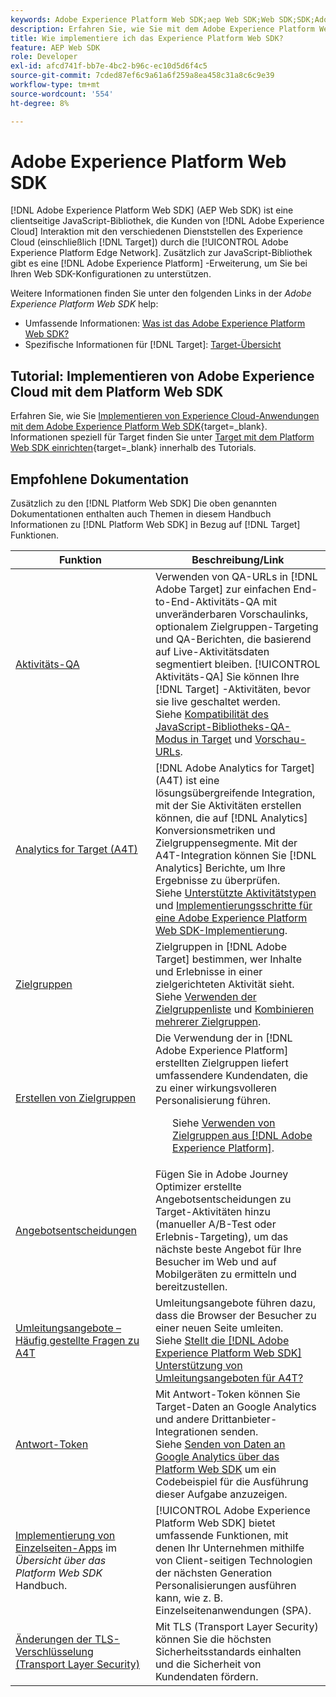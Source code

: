 ```yaml
---
keywords: Adobe Experience Platform Web SDK;aep Web SDK;Web SDK;SDK;Adobe Experience Cloud;Platform Edge Network;Adobe Experience Platform Platform Edge Network;Edge Network;Edge Network;AEP Edge Network
description: Erfahren Sie, wie Sie mit dem Adobe Experience Platform Web SDK über das AEP Edge Network mit den verschiedenen Diensten in Adobe Experience Cloud interagieren können.
title: Wie implementiere ich das Experience Platform Web SDK?
feature: AEP Web SDK
role: Developer
exl-id: afcd741f-bb7e-4bc2-b96c-ec10d5d6f4c5
source-git-commit: 7cded87ef6c9a61a6f259a8ea458c31a8c6c9e39
workflow-type: tm+mt
source-wordcount: '554'
ht-degree: 8%

---
```


# Adobe Experience Platform Web SDK

[!DNL Adobe Experience Platform Web SDK] (AEP Web SDK) ist eine clientseitige JavaScript-Bibliothek, die Kunden von [!DNL Adobe Experience Cloud] Interaktion mit den verschiedenen Dienststellen des Experience Cloud (einschließlich [!DNL Target]) durch die [!UICONTROL Adobe Experience Platform Edge Network]. Zusätzlich zur JavaScript-Bibliothek gibt es eine [!DNL Adobe Experience Platform] -Erweiterung, um Sie bei Ihren Web SDK-Konfigurationen zu unterstützen.

Weitere Informationen finden Sie unter den folgenden Links in der *Adobe Experience Platform Web SDK* help:

* Umfassende Informationen: [Was ist das Adobe Experience Platform Web SDK?](https://experienceleague.adobe.com/docs/experience-platform/edge/home.html)
* Spezifische Informationen für [!DNL Target]: [Target-Übersicht](https://experienceleague.adobe.com/docs/experience-platform/edge/personalization/adobe-target/target-overview.html)

## Tutorial: Implementieren von Adobe Experience Cloud mit dem Platform Web SDK

Erfahren Sie, wie Sie [Implementieren von Experience Cloud-Anwendungen mit dem Adobe Experience Platform Web SDK](https://experienceleague.adobe.com/docs/platform-learn/implement-web-sdk/overview.html){target=_blank}. Informationen speziell für Target finden Sie unter [Target mit dem Platform Web SDK einrichten](https://experienceleague.adobe.com/docs/platform-learn/implement-web-sdk/applications-setup/setup-target.html){target=_blank} innerhalb des Tutorials.

## Empfohlene Dokumentation

Zusätzlich zu den [!DNL Platform Web SDK] Die oben genannten Dokumentationen enthalten auch Themen in diesem Handbuch Informationen zu [!DNL Platform Web SDK] in Bezug auf [!DNL Target] Funktionen.

| Funktion | Beschreibung/Link |
| --- | --- |
| [Aktivitäts-QA](/help/c-activities/c-activity-qa/activity-qa.md) | Verwenden von QA-URLs in [!DNL Adobe Target] zur einfachen End-to-End-Aktivitäts-QA mit unveränderbaren Vorschaulinks, optionalem Zielgruppen-Targeting und QA-Berichten, die basierend auf Live-Aktivitätsdaten segmentiert bleiben. [!UICONTROL Aktivitäts-QA] Sie können Ihre [!DNL Target] -Aktivitäten, bevor sie live geschaltet werden.<br>Siehe [Kompatibilität des JavaScript-Bibliotheks-QA-Modus in Target](/help/c-activities/c-activity-qa/activity-qa.md#compatibility) und [Vorschau-URLs](/help/c-activities/c-activity-qa/activity-qa.md#preview). |
| [Analytics for Target (A4T) ](/help/c-integrating-target-with-mac/a4t/a4t.md) | [!DNL Adobe Analytics for Target] (A4T) ist eine lösungsübergreifende Integration, mit der Sie Aktivitäten erstellen können, die auf [!DNL Analytics] Konversionsmetriken und Zielgruppensegmente. Mit der A4T-Integration können Sie [!DNL Analytics] Berichte, um Ihre Ergebnisse zu überprüfen.<br>Siehe [Unterstützte Aktivitätstypen](/help/c-integrating-target-with-mac/a4t/a4t.md#section_F487896214BF4803AF78C552EF1669AA) und [Implementierungsschritte für eine Adobe Experience Platform Web SDK-Implementierung](/help/c-integrating-target-with-mac/a4t/a4timplementation.md#platform). |
| [Zielgruppen](/help/c-target/target.md) | Zielgruppen in [!DNL Adobe Target] bestimmen, wer Inhalte und Erlebnisse in einer zielgerichteten Aktivität sieht.<br>Siehe [Verwenden der Zielgruppenliste](/help/c-target/c-audiences/audiences.md#use-list) und [Kombinieren mehrerer Zielgruppen](/help/c-target/combining-multiple-audiences.md). |
| [Erstellen von Zielgruppen](/help/c-target/c-audiences/audiences.md) | Die Verwendung der in [!DNL Adobe Experience Platform] erstellten Zielgruppen liefert umfassendere Kundendaten, die zu einer wirkungsvolleren Personalisierung führen.<ul>Siehe [Verwenden von Zielgruppen aus [!DNL Adobe Experience Platform]](/help/c-target/c-audiences/audiences.md#aep). |
| [Angebotsentscheidungen](/help/c-integrating-target-with-mac/ajo/offer-decision.md) | Fügen Sie in Adobe Journey Optimizer erstellte Angebotsentscheidungen zu Target-Aktivitäten hinzu (manueller A/B-Test oder Erlebnis-Targeting), um das nächste beste Angebot für Ihre Besucher im Web und auf Mobilgeräten zu ermitteln und bereitzustellen. |
| [Umleitungsangebote – Häufig gestellte Fragen zu A4T](/help/c-integrating-target-with-mac/a4t/r-a4t-faq/a4t-faq-redirect-offers.md) | Umleitungsangebote führen dazu, dass die Browser der Besucher zu einer neuen Seite umleiten.<br>Siehe [Stellt die [!DNL Adobe Experience Platform Web SDK] Unterstützung von Umleitungsangeboten für A4T?](/help/c-integrating-target-with-mac/a4t/r-a4t-faq/a4t-faq-redirect-offers.md#platform) |
| [Antwort-Token](/help/administrating-target/response-tokens.md) | Mit Antwort-Token können Sie Target-Daten an Google Analytics und andere Drittanbieter-Integrationen senden.<br>Siehe [Senden von Daten an Google Analytics über das Platform Web SDK](/help/administrating-target/response-tokens.md#platform-web-sdk) um ein Codebeispiel für die Ausführung dieser Aufgabe anzuzeigen. |
| [Implementierung von Einzelseiten-Apps](https://experienceleague.adobe.com/docs/experience-platform/edge/personalization/adobe-target/spa-implementation.html?lang=en) im *Übersicht über das Platform Web SDK* Handbuch. | [!UICONTROL Adobe Experience Platform Web SDK] bietet umfassende Funktionen, mit denen Ihr Unternehmen mithilfe von Client-seitigen Technologien der nächsten Generation Personalisierungen ausführen kann, wie z. B. Einzelseitenanwendungen (SPA). |
| [Änderungen der TLS-Verschlüsselung (Transport Layer Security)](/help/c-implementing-target/c-considerations-before-you-implement-target/tls-transport-layer-security-encryption.md) | Mit TLS (Transport Layer Security) können Sie die höchsten Sicherheitsstandards einhalten und die Sicherheit von Kundendaten fördern. |
